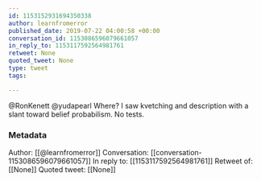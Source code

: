 ```yaml
---
id: 1153152931694350338
author: learnfromerror
published_date: 2019-07-22 04:00:58 +00:00
conversation_id: 1153086596079661057
in_reply_to: 1153117592564981761
retweet: None
quoted_tweet: None
type: tweet
tags:

---
```


@RonKenett @yudapearl Where? I saw kvetching and description with a slant toward belief probabilism. No tests.

### Metadata

Author: [[@learnfromerror]]
Conversation: [[conversation-1153086596079661057]]
In reply to: [[1153117592564981761]]
Retweet of: [[None]]
Quoted tweet: [[None]]

